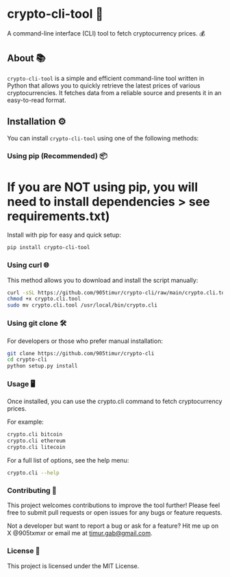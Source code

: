 # crypto-cli-tool 🚀

A command-line interface (CLI) tool to fetch cryptocurrency prices. 💰

## About 📚

`crypto-cli-tool` is a simple and efficient command-line tool written in Python that allows you to quickly retrieve the latest prices of various cryptocurrencies. It fetches data from a reliable source and presents it in an easy-to-read format.

## Installation ⚙️

You can install `crypto-cli-tool` using one of the following methods:

### Using pip (Recommended) 📦
# If you are NOT using pip, you will need to install dependencies > see requirements.txt) 

Install with pip for easy and quick setup:

```bash
pip install crypto-cli-tool
```

### Using curl 🌐

This method allows you to download and install the script manually:

```bash
curl -sSL https://github.com/905timur/crypto-cli/raw/main/crypto.cli.tool -o crypto.cli.tool
chmod +x crypto.cli.tool
sudo mv crypto.cli.tool /usr/local/bin/crypto.cli
```

### Using git clone 🛠️

For developers or those who prefer manual installation:

```bash
git clone https://github.com/905timur/crypto-cli
cd crypto-cli
python setup.py install
```
### Usage 🖥️

Once installed, you can use the crypto.cli command to fetch cryptocurrency prices. 

For example:

```bash
crypto.cli bitcoin
crypto.cli ethereum
crypto.cli litecoin
```

For a full list of options, see the help menu:

```bash
crypto.cli --help
```

### Contributing 🤝

This project welcomes contributions to improve the tool further! Please feel free to submit pull requests or open issues for any bugs or feature requests.

Not a developer but want to report a bug or ask for a feature? Hit me up on X @905txmxr or email me at timur.gab@gmail.com.

### License 📝

This project is licensed under the MIT License.